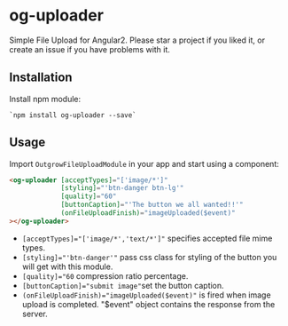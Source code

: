 # og-uploader

Simple File Upload for Angular2.
Please star a project if you liked it, or create an issue if you have problems with it.

## Installation
 Install npm module:
    
    `npm install og-uploader --save`


## Usage

Import `OutgrowFileUploadModule` in your app and start using a component:

```html
<og-uploader [acceptTypes]="['image/*']"
             [styling]="'btn-danger btn-lg'"
             [quality]="60"
             [buttonCaption]="'The button we all wanted!!'"
             (onFileUploadFinish)="imageUploaded($event)"   
></og-uploader>
```
* `[acceptTypes]="['image/*','text/*']"` specifies accepted file mime types.
* `[styling]="'btn-danger'"` pass css class for styling of the button you will get with this module.
* `[quality]="60` compression ratio percentage.
* `[buttonCaption]="submit image"`set the button caption.
* `(onFileUploadFinish)="imageUploaded($event)"` is fired when image upload is completed. "$event" object contains the response from the server.
  
